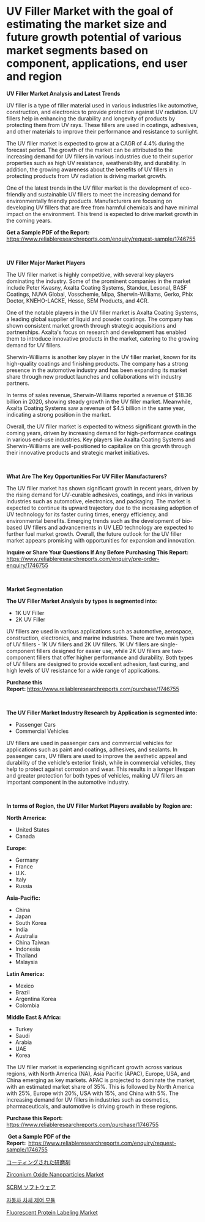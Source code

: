 <p><h1>UV Filler Market with the goal of estimating the market size and future growth potential of various market segments based on component, applications, end user and region</h1></p><p><strong>UV Filler Market Analysis and Latest Trends</strong></p>
<p><p>UV filler is a type of filler material used in various industries like automotive, construction, and electronics to provide protection against UV radiation. UV fillers help in enhancing the durability and longevity of products by protecting them from UV rays. These fillers are used in coatings, adhesives, and other materials to improve their performance and resistance to sunlight.</p><p>The UV filler market is expected to grow at a CAGR of 4.4% during the forecast period. The growth of the market can be attributed to the increasing demand for UV fillers in various industries due to their superior properties such as high UV resistance, weatherability, and durability. In addition, the growing awareness about the benefits of UV fillers in protecting products from UV radiation is driving market growth.</p><p>One of the latest trends in the UV filler market is the development of eco-friendly and sustainable UV fillers to meet the increasing demand for environmentally friendly products. Manufacturers are focusing on developing UV fillers that are free from harmful chemicals and have minimal impact on the environment. This trend is expected to drive market growth in the coming years.</p></p>
<p><strong>Get a Sample PDF of the Report:&nbsp;</strong> <a href="https://www.reliableresearchreports.com/enquiry/request-sample/1746755">https://www.reliableresearchreports.com/enquiry/request-sample/1746755</a></p>
<p>&nbsp;</p>
<p><strong>UV Filler Major Market Players</strong></p>
<p><p>The UV filler market is highly competitive, with several key players dominating the industry. Some of the prominent companies in the market include Peter Kwasny, Axalta Coating Systems, Standox, Lesonal, BASF Coatings, NUVA Global, Vosschemie, Mipa, Sherwin-Williams, Gerko, Phix Doctor, KNEHO-LACKE, Hesse, SEM Products, and 4CR.</p><p>One of the notable players in the UV filler market is Axalta Coating Systems, a leading global supplier of liquid and powder coatings. The company has shown consistent market growth through strategic acquisitions and partnerships. Axalta's focus on research and development has enabled them to introduce innovative products in the market, catering to the growing demand for UV fillers.</p><p>Sherwin-Williams is another key player in the UV filler market, known for its high-quality coatings and finishing products. The company has a strong presence in the automotive industry and has been expanding its market share through new product launches and collaborations with industry partners.</p><p>In terms of sales revenue, Sherwin-Williams reported a revenue of $18.36 billion in 2020, showing steady growth in the UV filler market. Meanwhile, Axalta Coating Systems saw a revenue of $4.5 billion in the same year, indicating a strong position in the market.</p><p>Overall, the UV filler market is expected to witness significant growth in the coming years, driven by increasing demand for high-performance coatings in various end-use industries. Key players like Axalta Coating Systems and Sherwin-Williams are well-positioned to capitalize on this growth through their innovative products and strategic market initiatives.</p></p>
<p>&nbsp;</p>
<p><strong>What Are The Key Opportunities For UV Filler Manufacturers?</strong></p>
<p><p>The UV filler market has shown significant growth in recent years, driven by the rising demand for UV-curable adhesives, coatings, and inks in various industries such as automotive, electronics, and packaging. The market is expected to continue its upward trajectory due to the increasing adoption of UV technology for its faster curing times, energy efficiency, and environmental benefits. Emerging trends such as the development of bio-based UV fillers and advancements in UV LED technology are expected to further fuel market growth. Overall, the future outlook for the UV filler market appears promising with opportunities for expansion and innovation.</p></p>
<p><strong>Inquire or Share Your Questions If Any Before Purchasing This Report:</strong> <a href="https://www.reliableresearchreports.com/enquiry/pre-order-enquiry/1746755">https://www.reliableresearchreports.com/enquiry/pre-order-enquiry/1746755</a></p>
<p>&nbsp;</p>
<p><strong>Market Segmentation</strong></p>
<p><strong>The UV Filler Market Analysis by types is segmented into:</strong></p>
<p><ul><li>1K UV Filler</li><li>2K UV Filler</li></ul></p>
<p><p>UV fillers are used in various applications such as automotive, aerospace, construction, electronics, and marine industries. There are two main types of UV fillers - 1K UV fillers and 2K UV fillers. 1K UV fillers are single-component fillers designed for easier use, while 2K UV fillers are two-component fillers that offer higher performance and durability. Both types of UV fillers are designed to provide excellent adhesion, fast curing, and high levels of UV resistance for a wide range of applications.</p></p>
<p><strong>Purchase this Report:&nbsp;</strong><a href="https://www.reliableresearchreports.com/purchase/1746755">https://www.reliableresearchreports.com/purchase/1746755</a></p>
<p>&nbsp;</p>
<p><strong>The UV Filler Market Industry Research by Application is segmented into:</strong></p>
<p><ul><li>Passenger Cars</li><li>Commercial Vehicles</li></ul></p>
<p><p>UV fillers are used in passenger cars and commercial vehicles for applications such as paint and coatings, adhesives, and sealants. In passenger cars, UV fillers are used to improve the aesthetic appeal and durability of the vehicle's exterior finish, while in commercial vehicles, they help to protect against corrosion and wear. This results in a longer lifespan and greater protection for both types of vehicles, making UV fillers an important component in the automotive industry.</p></p>
<p>&nbsp;</p>
<p><strong>In terms of Region, the UV Filler Market Players available by Region are:</strong></p>
<p>
    <p> <strong> North America: </strong>
        <ul>
            <li>United States</li>
            <li>Canada</li>
        </ul>
        </p> 
    <p> <strong> Europe: </strong>
        <ul>
            <li>Germany</li>
            <li>France</li>
            <li>U.K.</li>
            <li>Italy</li>
            <li>Russia</li>
        </ul>
        </p> 
    <p> <strong> Asia-Pacific: </strong>
        <ul>
            <li>China</li>
            <li>Japan</li>
            <li>South Korea</li>
            <li>India</li>
            <li>Australia</li>
            <li>China Taiwan</li>
            <li>Indonesia</li>
            <li>Thailand</li>
            <li>Malaysia</li>
        </ul>
        </p> 
    <p> <strong> Latin America: </strong>
        <ul>
            <li>Mexico</li>
            <li>Brazil</li>
            <li>Argentina Korea</li>
            <li>Colombia</li>
        </ul>
        </p> 
    <p> <strong> Middle East & Africa: </strong>
        <ul>
            <li>Turkey</li>
            <li>Saudi</li>
            <li>Arabia</li>
            <li>UAE</li>
            <li>Korea</li>
        </ul>
    </p>
    </p>
<p><p>The UV filler market is experiencing significant growth across various regions, with North America (NA), Asia Pacific (APAC), Europe, USA, and China emerging as key markets. APAC is projected to dominate the market, with an estimated market share of 35%. This is followed by North America with 25%, Europe with 20%, USA with 15%, and China with 5%. The increasing demand for UV fillers in industries such as cosmetics, pharmaceuticals, and automotive is driving growth in these regions.</p></p>
<p><strong>Purchase this Report: </strong><a href="https://www.reliableresearchreports.com/purchase/1746755">https://www.reliableresearchreports.com/purchase/1746755</a></p>
<p>&nbsp;<strong>Get a Sample PDF of the Report:&nbsp;&nbsp;</strong><a href="https://www.reliableresearchreports.com/enquiry/request-sample/1746755">https://www.reliableresearchreports.com/enquiry/request-sample/1746755</a></p>
<p><strong></strong></p>
<p><p><a href="https://medium.com/@jonathanailey6577467/%E3%82%B3%E3%83%BC%E3%83%86%E3%82%A3%E3%83%B3%E3%82%B0%E7%A0%94%E7%A3%A8%E6%9D%90%E5%B8%82%E5%A0%B4-%E5%B8%82%E5%A0%B4cagr-%E5%B8%82%E5%A0%B4%E3%83%88%E3%83%AC%E3%83%B3%E3%83%89-%E6%88%90%E9%95%B7%E6%88%A6%E7%95%A5%E3%81%AB%E9%96%A2%E3%81%99%E3%82%8B%E6%B4%9E%E5%AF%9F-c0c5d5e5c261">コーティングされた研磨剤</a></p><p><a href="https://github.com/eeaveuhhh/Market-Research-Report-List-1/blob/main/zirconium-oxide-nanoparticles-market.md">Zirconium Oxide Nanoparticles Market</a></p><p><a href="https://medium.com/@redsalmon1949/scrm%E3%82%BD%E3%83%95%E3%83%88%E3%82%A6%E3%82%A7%E3%82%A2%E5%B8%82%E5%A0%B4%E3%83%A1%E3%83%88%E3%83%AA%E3%82%AF%E3%82%B9%E3%81%AE%E3%83%87%E3%82%B3%E3%83%BC%E3%83%89-%E5%B8%82%E5%A0%B4%E3%82%B7%E3%82%A7%E3%82%A2-%E3%83%88%E3%83%AC%E3%83%B3%E3%83%89-%E6%88%90%E9%95%B7%E3%83%91%E3%82%BF%E3%83%BC%E3%83%B3-4750707b6442">SCRM ソフトウェア</a></p><p><a href="https://medium.com/@fabiancobuc20222022/%EC%9E%90%EB%8F%99%EC%B0%A8-%EB%B0%94%EB%94%94-%EC%A0%9C%EC%96%B4-%EB%AA%A8%EB%93%88-%EC%8B%9C%EC%9E%A5-%EC%A1%B0%EC%82%AC-%EB%B3%B4%EA%B3%A0%EC%84%9C-%EA%B7%B8-%EC%97%AD%EC%82%AC-%EB%B0%8F-2024%EB%85%84%EB%B6%80%ED%84%B0-2031%EB%85%84%EA%B9%8C%EC%A7%80%EC%9D%98-%EC%98%88%EC%B8%A1-8b1428769542">자동차 차체 제어 모듈</a></p><p><a href="https://github.com/brentleyjimmiealvaradoz4l1rea/Market-Research-Report-List-1/blob/main/fluorescent-protein-labeling-market.md">Fluorescent Protein Labeling Market</a></p></p>